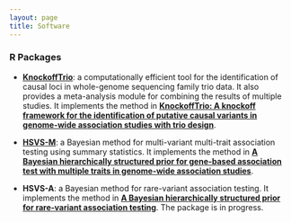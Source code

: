 ```yaml
---
layout: page
title: Software
---
```


### R Packages

- [**KnockoffTrio**](https://cran.r-project.org/web/packages/KnockoffTrio): a computationally efficient tool for the identification of causal loci in whole-genome sequencing family trio data. It also provides a meta-analysis module for combining the results of multiple studies. It implements the method in [**KnockoffTrio: A knockoff framework for the identification of putative causal variants in genome-wide association studies with trio design**](https://doi.org/10.1016/j.ajhg.2022.08.013). 

- [**HSVS-M**](https://github.com/yiyangphd/HSVSM): a Bayesian method for multi-variant multi-trait association testing using summary statistics. It implements the method in [**A Bayesian hierarchically structured prior for gene-based association test with multiple traits in genome-wide association studies**](https://doi.org/10.1002/gepi.22437). 

- **HSVS-A**: a Bayesian method for rare-variant association testing. It implements the method in [**A Bayesian hierarchically structured prior for rare‐variant
association testing**](https://doi.org/10.1002/gepi.22379). The package is in progress.
